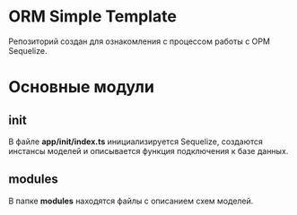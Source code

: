 # ORM Simple Template
Репозиторий создан для ознакомления с процессом работы с ОРМ Sequelize. 

# Основные модули
## init
В файле <b>app/init/index.ts</b> инициализируется Sequelize, создаются инстансы моделей и 
описывается функция подключения к базе данных.
## modules
В папке <b>modules</b> находятся файлы с описанием схем моделей. 
